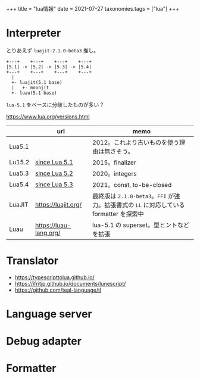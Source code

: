+++
title = "lua情報"
date = 2021-07-27
taxonomies.tags = ["lua"]
+++

# Interpreter

とりあえず `luajit-2.1.0-beta3` 推し。

```
+---+    +---+    +---+    +---+
|5.1| -> |5.2| -> |5.3| -> |5.4|
+---+    +---+    +---+    +---+
  |
  +- luajit(5.1 base)
  |   +- moonjit
  +- luau(5.1 base)
```

`lua-5.1` をベースに分岐したものが多い？

<https://www.lua.org/versions.html>

|        | url                                                                 | memo                                                                                    |
|--------|---------------------------------------------------------------------|-----------------------------------------------------------------------------------------|
| Lua5.1 |                                                                     | 2012。これより古いものを使う理由は無さそう。                                            |
| Lu15.2 | [since Lua 5.1](https://www.lua.org/manual/5.2/readme.html#changes) | 2015。finalizer                                                                         |
| Lua5.3 | [since Lua 5.2](https://www.lua.org/manual/5.3/readme.html#changes) | 2020。integers                                                                          |
| Lua5.4 | [since Lua 5.3](https://www.lua.org/manual/5.4/readme.html#changes) | 2021。const, to-be-closed                                                               |
| LuaJIT | <https://luajit.org/>                                               | 最終版は `2.1.0-beta3`。`FFI` が強力。拡張書式の `LL` に対応している formatter を探索中 |
| Luau   | <https://luau-lang.org/>                                            | lua-5.1 の superset。型ヒントなどを拡張                                                 |

# Translator

* <https://typescripttolua.github.io/>
* <https://ifritjp.github.io/documents/lunescript/>
* <https://github.com/teal-language/tl>

# Language server

# Debug adapter

# Formatter
